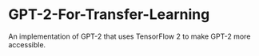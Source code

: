 # GPT-2-For-Transfer-Learning
An implementation of GPT-2 that uses TensorFlow 2 to make GPT-2 more accessible.
